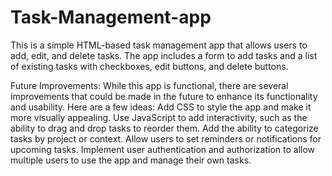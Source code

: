 # Task-Management-app
This is a simple HTML-based task management app that allows users to add, edit, and delete tasks. The app includes a form to add tasks and a list of existing tasks with checkboxes, edit buttons, and delete buttons.

Future Improvements:
While this app is functional, there are several improvements that could be made in the future to enhance its functionality and usability. Here are a few ideas:
Add CSS to style the app and make it more visually appealing.
Use JavaScript to add interactivity, such as the ability to drag and drop tasks to reorder them.
Add the ability to categorize tasks by project or context.
Allow users to set reminders or notifications for upcoming tasks.
Implement user authentication and authorization to allow multiple users to use the app and manage their own tasks.
